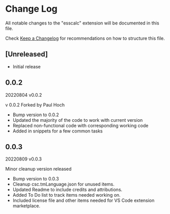 # Change Log

All notable changes to the "esscalc" extension will be documented in this file.

Check [Keep a Changelog](http://keepachangelog.com/) for recommendations on how to structure this file.

## [Unreleased]

- Initial release


## 0.0.2
20220804 v0.0.2

v 0.0.2 Forked by Paul Hoch
- Bump version to 0.0.2
- Updated the majority of the code to work with current version
- Replaced non-functional code with corresponding working code
- Added in snippets for a few common tasks

## 0.0.3
20220809 v0.0.3

Minor cleanup version released
- Bump version to 0.0.3
- Cleanup csc.tmLanguage.json for unused items.
- Updated Readme to include credits and attributions.
- Added To Do list to track items needed working on.
- Included license file and other items needed for VS Code extension marketplace.
